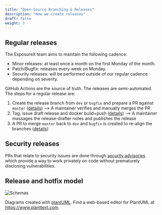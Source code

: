 ```yaml
---
title: "Open-Source Branching & Releases"
description: "How we create releases"
draft: false
weight: 3
---
```


## Regular releases

The ExposureX team aims to maintain the following cadence: 

- Minor releases: at least once a month on the first Monday of the month.
- Patch/Bugfix: releases every week on Monday.
- Security releases: will be performed outside of our regular cadence depending on severity.

GitHub Actions are the source of truth. The releases are semi-automated. The steps for a regular release are:
1. Create the release branch from `dev` or `bugfix` and prepare a PR against `master` ([details](https://github.com/ExposureX/django-ExposureX/blob/master/.github/workflows/new-release-pr.yml))
--> A maintainer verifies and manually merges the PR
1. Tag, issue draft release and docker build+push ([details](https://github.com/ExposureX/django-ExposureX/blob/master/.github/workflows/new-release-tag-docker.yml))
--> A maintainer massages the release-drafter notes and publishes the release
1. A PR to merge `master` back to `dev` and `bugfix` is created to re-align the branches ([details](https://github.com/ExposureX/django-ExposureX/blob/master/.github/workflows/new-release-master-into-dev.yml))

## Security releases
PRs that relate to security issues are done through [security advisories](https://github.com/ExposureX/django-ExposureX/security/advisories) which provide a way to work privately on code without prematurely disclosing vulnerabilities.

## Release and hotfix model
![Schemas](images/branching_model_v2.png)

Diagrams created with [plantUML](https://plantuml.com). Find a web-based editor for PlantUML at https://www.planttext.com.



<!-- PlantUML Schema -->
<div hidden>
```
@startuml

participant "Dev Branch" as dev #LightBlue
participant "BugFix Branch" as bugfix #LightGreen
participant "Release Branch" as release #LightGoldenRodYellow
participant "Master Branch" as master #LightSalmon

== Minor Release (Monthly) ==

dev -> release: Create branch "release/2.x.0"
release -> master: Merge
note right: Official Release\n - Tag 2.x.0\n - Push 2.x.0 to DockerHub
master --> bugfix: Merge master into bugfix to realign
master --> dev: Merge master back into dev

== Patch/BugFix Release (Weekly) ==

bugfix -> release: Create branch "release/2.x.y"
release -> master: Merge
note right: Official Release\n - Tag 2.x.y\n - Push 2.x.y to DockerHub
master -> bugfix: Merge master back into bugfix to realign
master --> dev: Merge master into dev to realign

== Security Release (As Needed) ==

master -> release: Create branch "release/2.x.y"
release -> master: Merge
note right: Official Release\n - Tag 2.x.y\n - Push 2.x.y to DockerHub
master --> bugfix: Merge master into bugfix to realign
master --> dev: Merge master into dev to realign

@enduml
```
</div>
